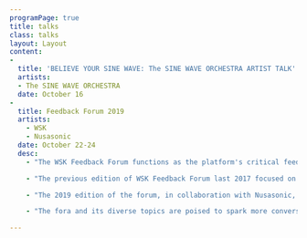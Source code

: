 ```yaml
---
programPage: true
title: talks
class: talks
layout: Layout
content:
-
  title: 'BELIEVE YOUR SINE WAVE: The SINE WAVE ORCHESTRA ARTIST TALK'
  artists:
  - The SINE WAVE ORCHESTRA
  date: October 16
-
  title: Feedback Forum 2019
  artists:
    - WSK
    - Nusasonic
  date: October 22-24
  desc:
    - "The WSK Feedback Forum functions as the platform's critical feedback mechanism configured towards the articulation of practices and communities, the encouragement of historiographic and critical methodologies to consequently spark innovation and new directions."

    - "The previous edition of WSK Feedback Forum last 2017 focused on sharing oral histories and ongoing research projects within the networks we are part of. The first forum featured personal accounts from our peers: artists who are also important organizers like Kok Siew Wai and Kim Ngoc. Among the presentations’ topics include the history of sound art in Japan, noise in Indonesia, and the expanding intersections of experimental music in Singapore. More importantly for the Philippines, we also recorded a panoply of oral histories from different generations of artists, who were involved in various moments and scenes, around the archipelago, concerning their respective practices as well as those of their peers."

    - "The 2019 edition of the forum, in collaboration with Nusasonic, takes a critical look at both historic and contemporary sound cultures particularly through issues of representation and discrepancies of power in worlds outside the West. Given the fascistic turn within and without the Southeast Asian region since the last edition of the forum, the idea that sound and music is also currency and power  — which can be harnessed to distract and/or pacify — is emphasized. Through six different panel presentations and discussions, we examine the aesthetics and politics of Philippine revolutionary music from the turn-of-the-century Katipunan era, to agit-folk and proletariat punk, to recent activist hip-hop; we unpack gendered artistic and musical expressions, institutional sexisms and racisms, as well as the tactics and networks we can tap to confront or circumvent them; we look back at composer ethnomusicologist Jose Maceda and argue how noise and Filipino Modernist art were co-opted and repurposed by the Marcosian state apparatus; we compare the differences and similarities between experimental music and sound art scenes in Asia and Africa, as well as the representational and ethical implications of their promotion in Europe in the throes of political correctness and identity politics; and lastly, we trace the emergence and impact of grassroots electronic dance music from the slums and borderlands of Southeast Asia."

    - "The fora and its diverse topics are poised to spark more conversation and research, to un-map the region in order to challenge new geographies and connections, and to increase awareness of the aesthetic and political dimensions of sonic practices."

---
```

